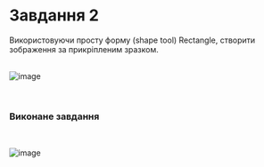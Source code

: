# Завдання 2  
Використовуючи просту форму (shape tool)  Rectangle,  створити  зображення за прикріпленим зразком. 
<br><br>  
  
![image](https://github.com/user-attachments/assets/8d7e387b-9186-4ac1-8d96-327e073d6b25)  
  
<br>  

### Виконане завдання  
<br>
   
![image](https://github.com/user-attachments/assets/ae594dd6-860e-4bb6-82ac-f0176a9c3eaa)
